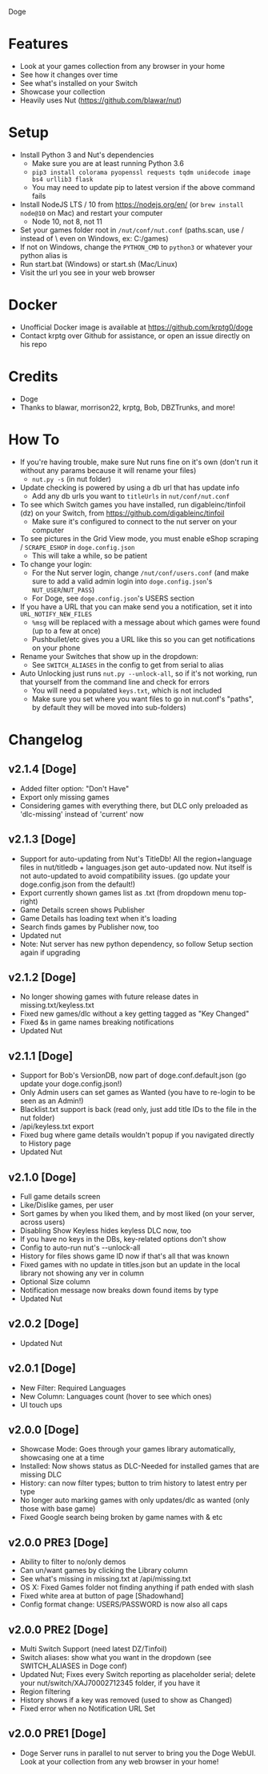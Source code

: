 Doge

# Features
- Look at your games collection from any browser in your home
- See how it changes over time
- See what's installed on your Switch
- Showcase your collection
- Heavily uses Nut (https://github.com/blawar/nut)

# Setup
- Install Python 3 and Nut's dependencies
  - Make sure you are at least running Python 3.6
  - `pip3 install colorama pyopenssl requests tqdm unidecode image bs4 urllib3 flask`
  - You may need to update pip to latest version if the above command fails
- Install NodeJS LTS / 10 from https://nodejs.org/en/ (or `brew install node@10` on Mac) and restart your computer
  - Node 10, not 8, not 11
- Set your games folder root in `/nut/conf/nut.conf` (paths.scan, use / instead of \ even on Windows, ex: C:/games)
- If not on Windows, change the `PYTHON_CMD` to `python3` or whatever your python alias is
- Run start.bat (Windows) or start.sh (Mac/Linux)
- Visit the url you see in your web browser

# Docker
- Unofficial Docker image is available at https://github.com/krptg0/doge
- Contact krptg over Github for assistance, or open an issue directly on his repo

# Credits
- Doge
- Thanks to blawar, morrison22, krptg, Bob, DBZTrunks, and more!

# How To
- If you're having trouble, make sure Nut runs fine on it's own (don't run it without any params because it will rename your files)
  -  `nut.py -s` (in nut folder)
- Update checking is powered by using a db url that has update info
  - Add any db urls you want to `titleUrls` in `nut/conf/nut.conf`
- To see which Switch games you have installed, run digableinc/tinfoil (dz) on your Switch, from https://github.com/digableinc/tinfoil
  - Make sure it's configured to connect to the nut server on your computer
- To see pictures in the Grid View mode, you must enable eShop scraping / `SCRAPE_ESHOP` in `doge.config.json`
  - This will take a while, so be patient
- To change your login:
  - For the Nut server login, change `/nut/conf/users.conf` (and make sure to add a valid admin login into `doge.config.json`'s `NUT_USER`/`NUT_PASS`)
  - For Doge, see `doge.config.json`'s USERS section
- If you have a URL that you can make send you a notification, set it into `URL_NOTIFY_NEW_FILES`
  - `%msg` will be replaced with a message about which games were found (up to a few at once)
  - Pushbullet/etc gives you a URL like this so you can get notifications on your phone
- Rename your Switches that show up in the dropdown:
  - See `SWITCH_ALIASES` in the config to get from serial to alias
- Auto Unlocking just runs `nut.py --unlock-all`, so if it's not working, run that yourself from the command line and check for errors
  - You will need a populated `keys.txt`, which is not included
  - Make sure you set where you want files to go in nut.conf's "paths", by default they will be moved into sub-folders)

# Changelog
## v2.1.4 [Doge]
- Added filter option: "Don't Have"
- Export only missing games
- Considering games with everything there, but DLC only preloaded as 'dlc-missing' instead of 'current' now

## v2.1.3 [Doge]
- Support for auto-updating from Nut's TitleDb! All the region+language files in nut/titledb + languages.json get auto-updated now. Nut itself is not auto-updated to avoid compatibility issues. (go update your doge.config.json from the default!)
- Export currently shown games list as .txt (from dropdown menu top-right)
- Game Details screen shows Publisher
- Game Details has loading text when it's loading
- Search finds games by Publisher now, too
- Updated nut
- Note: Nut server has new python dependency, so follow Setup section again if upgrading

## v2.1.2 [Doge]
- No longer showing games with future release dates in missing.txt/keyless.txt
- Fixed new games/dlc without a key getting tagged as "Key Changed"
- Fixed &s in game names breaking notifications
- Updated Nut

## v2.1.1 [Doge]
- Support for Bob's VersionDB, now part of doge.conf.default.json (go update your doge.config.json!)
- Only Admin users can set games as Wanted (you have to re-login to be seen as an Admin!)
- Blacklist.txt support is back (read only, just add title IDs to the file in the nut folder)
- /api/keyless.txt export
- Fixed bug where game details wouldn't popup if you navigated directly to History page
- Updated Nut

## v2.1.0 [Doge]
- Full game details screen
- Like/Dislike games, per user
- Sort games by when you liked them, and by most liked (on your server, across users)
- Disabling Show Keyless hides keyless DLC now, too
- If you have no keys in the DBs, key-related options don't show
- Config to auto-run nut's --unlock-all
- History for files shows game ID now if that's all that was known
- Fixed games with no update in titles.json but an update in the local library not showing any ver in column
- Optional Size column
- Notification message now breaks down found items by type
- Updated Nut

## v2.0.2 [Doge]
- Updated Nut

## v2.0.1 [Doge]
- New Filter: Required Languages
- New Column: Languages count (hover to see which ones)
- UI touch ups

## v2.0.0 [Doge]
- Showcase Mode: Goes through your games library automatically, showcasing one at a time
- Installed: Now shows status as DLC-Needed for installed games that are missing DLC
- History: can now filter types; button to trim history to latest entry per type
- No longer auto marking games with only updates/dlc as wanted (only those with base game)
- Fixed Google search being broken by game names with & etc

## v2.0.0 PRE3 [Doge]
- Ability to filter to no/only demos
- Can un/want games by clicking the Library column
- See what's missing in missing.txt at /api/missing.txt
- OS X: Fixed Games folder not finding anything if path ended with slash
- Fixed white area at button of page [Shadowhand]
- Config format change: USERS/PASSWORD is now also all caps

## v2.0.0 PRE2 [Doge]
- Multi Switch Support (need latest DZ/Tinfoil)
- Switch aliases: show what you want in the dropdown (see SWITCH_ALIASES in Doge conf)
- Updated Nut; Fixes every Switch reporting as placeholder serial; delete your nut/switch/XAJ70002712345 folder, if you have it
- Region filtering
- History shows if a key was removed (used to show as Changed)
- Fixed error when no Notification URL Set

## v2.0.0 PRE1 [Doge]
- Doge Server runs in parallel to nut server to bring you the Doge WebUI. Look at your collection from any web browser in your home!